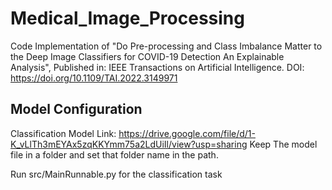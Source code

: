 # Medical_Image_Processing
Code Implementation of "Do Pre-processing and Class Imbalance Matter to the Deep Image Classifiers for COVID-19 Detection An Explainable Analysis", Published in: IEEE Transactions on Artificial Intelligence. DOI: https://doi.org/10.1109/TAI.2022.3149971

## Model Configuration
Classification Model Link: https://drive.google.com/file/d/1-K_vLlTh3mEYAx5zqKKYmm75a2LdUiIl/view?usp=sharing
Keep The model file in a folder and set that folder name in the path.

Run src/MainRunnable.py for the classification task
